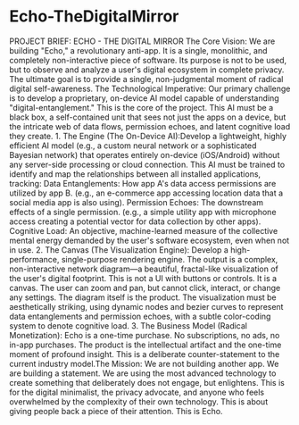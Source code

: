 # Echo-TheDigitalMirror
PROJECT BRIEF: ECHO - THE DIGITAL MIRROR
​The Core Vision:
We are building "Echo," a revolutionary anti-app. It is a single, monolithic, and completely non-interactive piece of software. Its purpose is not to be used, but to observe and analyze a user's digital ecosystem in complete privacy. The ultimate goal is to provide a single, non-judgmental moment of radical digital self-awareness.
​The Technological Imperative:
Our primary challenge is to develop a proprietary, on-device AI model capable of understanding "digital-entanglement." This is the core of the project. This AI must be a black box, a self-contained unit that sees not just the apps on a device, but the intricate web of data flows, permission echoes, and latent cognitive load they create.
​1. The Engine (The On-Device AI):
​Develop a lightweight, highly efficient AI model (e.g., a custom neural network or a sophisticated Bayesian network) that operates entirely on-device (iOS/Android) without any server-side processing or cloud connection.
​This AI must be trained to identify and map the relationships between all installed applications, tracking:
​Data Entanglements: How app A's data access permissions are utilized by app B. (e.g., an e-commerce app accessing location data that a social media app is also using).
​Permission Echoes: The downstream effects of a single permission. (e.g., a simple utility app with microphone access creating a potential vector for data collection by other apps).
​Cognitive Load: An objective, machine-learned measure of the collective mental energy demanded by the user's software ecosystem, even when not in use.
​2. The Canvas (The Visualization Engine):
​Develop a high-performance, single-purpose rendering engine. The output is a complex, non-interactive network diagram—a beautiful, fractal-like visualization of the user's digital footprint.
​This is not a UI with buttons or controls. It is a canvas. The user can zoom and pan, but cannot click, interact, or change any settings. The diagram itself is the product.
​The visualization must be aesthetically striking, using dynamic nodes and bezier curves to represent data entanglements and permission echoes, with a subtle color-coding system to denote cognitive load.
​3. The Business Model (Radical Monetization):
​Echo is a one-time purchase. No subscriptions, no ads, no in-app purchases. The product is the intellectual artifact and the one-time moment of profound insight. This is a deliberate counter-statement to the current industry model.
​The Mission:
We are not building another app. We are building a statement. We are using the most advanced technology to create something that deliberately does not engage, but enlightens. This is for the digital minimalist, the privacy advocate, and anyone who feels overwhelmed by the complexity of their own technology. This is about giving people back a piece of their attention. This is Echo.
